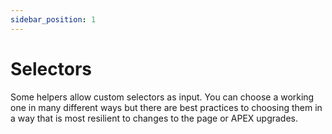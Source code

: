 ```yaml
---
sidebar_position: 1
---
```


# Selectors

Some helpers allow custom selectors as input. You can choose a working one in many different ways but there are best practices to choosing them in a way that is most resilient to changes to the page or APEX upgrades.
